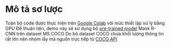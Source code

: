 # Mô tả sơ lược
Toàn bộ code được thực hiện trên [Google Colab](https://colab.research.google.com/drive/1f1Ex2GhlYUVehWSXN8CPKf1kiumtqHn7) với mức thiết lập xử lý bằng GPU
Để thuận tiện, demo này sẽ sử dụng bộ [pre-trained model](https://github.com/matterport/Mask_RCNN/releases/download/v2.1/mask_rcnn_balloon.h5) Mask R-CNN trên dataset MS COCO 
Do bộ dataset COCO chưa khối lượng thông tin rất lớn nên nhóm lấy mã nguồn trực tiếp từ [COCO API](https://github.com/cocodataset/cocoapi)

